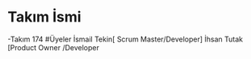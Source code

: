 # Takım İsmi
-Takım 174
#Üyeler
İsmail Tekin[ Scrum Master/Developer]
İhsan Tutak [Product Owner /Developer
